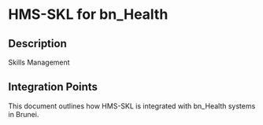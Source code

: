 # HMS-SKL for bn_Health

## Description

Skills Management

## Integration Points

This document outlines how HMS-SKL is integrated with bn_Health systems in Brunei.
